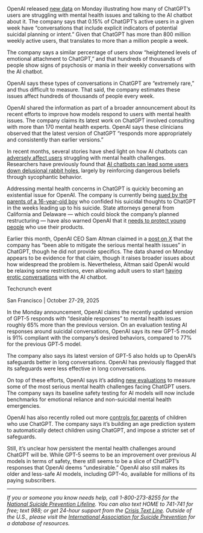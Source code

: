OpenAI released [new data](https://openai.com/index/strengthening-chatgpt-responses-in-sensitive-conversations/) on Monday illustrating how many of ChatGPT’s users are struggling with mental health issues and talking to the AI chatbot about it. The company says that 0.15% of ChatGPT’s active users in a given week have “conversations that include explicit indicators of potential suicidal planning or intent.” Given that ChatGPT has more than 800 million weekly active users, that translates to more than a million people a week.

The company says a similar percentage of users show “heightened levels of emotional attachment to ChatGPT,” and that hundreds of thousands of people show signs of psychosis or mania in their weekly conversations with the AI chatbot.

OpenAI says these types of conversations in ChatGPT are “extremely rare,” and thus difficult to measure. That said, the company estimates these issues affect hundreds of thousands of people every week.

OpenAI shared the information as part of a broader announcement about its recent efforts to improve how models respond to users with mental health issues. The company claims its latest work on ChatGPT involved consulting with more than 170 mental health experts. OpenAI says these clinicians observed that the latest version of ChatGPT “responds more appropriately and consistently than earlier versions.”

In recent months, several stories have shed light on how AI chatbots can [adversely affect users](https://www.nytimes.com/2025/08/08/technology/ai-chatbots-delusions-chatgpt.html) struggling with mental health challenges. Researchers have previously found that [AI chatbots can lead some users down delusional rabbit holes](https://techcrunch.com/2025/10/02/ex-openai-researcher-dissects-one-of-chatgpts-delusional-spirals/), largely by reinforcing dangerous beliefs through sycophantic behavior.

Addressing mental health concerns in ChatGPT is quickly becoming an existential issue for OpenAI. The company is currently being [sued by the parents of a 16-year-old boy](https://techcrunch.com/2025/08/26/parents-sue-openai-over-chatgpts-role-in-sons-suicide/) who confided his suicidal thoughts to ChatGPT in the weeks leading up to his suicide. State attorneys general from California and Delaware — which could block the company’s planned restructuring — have also warned OpenAI that it [needs to protect young people](https://www.politico.com/news/2025/09/05/california-delaware-ags-blast-openai-over-youth-safety-00546677) who use their products.

Earlier this month, OpenAI CEO Sam Altman claimed in a [post on X](https://x.com/sama/status/1978129344598827128?ref_src=twsrc%5Etfw%7Ctwcamp%5Etweetembed%7Ctwterm%5E1978129344598827128%7Ctwgr%5E95fbf6288fb57a282d28e89d870a98e71a8387d5%7Ctwcon%5Es1_&ref_url=https%3A%2F%2Ftechcrunch.com%2F2025%2F10%2F14%2Fsam-altman-says-chatgpt-will-soon-allow-erotica-for-adult-users%2F) that the company has “been able to mitigate the serious mental health issues” in ChatGPT, though he did not provide specifics. The data shared on Monday appears to be evidence for that claim, though it raises broader issues about how widespread the problem is. Nevertheless, Altman said OpenAI would be relaxing some restrictions, even allowing adult users to start [having erotic conversations](https://techcrunch.com/2025/10/14/sam-altman-says-chatgpt-will-soon-allow-erotica-for-adult-users/) with the AI chatbot.

Techcrunch event

San Francisco
|
October 27-29, 2025

In the Monday announcement, OpenAI claims the recently updated version of GPT-5 responds with “desirable responses” to mental health issues roughly 65% more than the previous version. On an evaluation testing AI responses around suicidal conversations, OpenAI says its new GPT-5 model is 91% compliant with the company’s desired behaviors, compared to 77% for the previous GPT‑5 model.

The company also says its latest version of GPT-5 also holds up to OpenAI’s safeguards better in long conversations. OpenAI has previously flagged that its safeguards were less effective in long conversations.

On top of these efforts, OpenAI says it’s adding [new evaluations](https://cdn.openai.com/pdf/3da476af-b937-47fb-9931-88a851620101/addendum-to-gpt-5-system-card-sensitive-conversations.pdf) to measure some of the most serious mental health challenges facing ChatGPT users. The company says its baseline safety testing for AI models will now include benchmarks for emotional reliance and non-suicidal mental health emergencies.

OpenAI has also recently rolled out more [controls for parents](https://openai.com/index/introducing-parental-controls/) of children who use ChatGPT. The company says it’s building an age prediction system to automatically detect children using ChatGPT, and impose a stricter set of safeguards.

Still, it’s unclear how persistent the mental health challenges around ChatGPT will be. While GPT-5 seems to be an improvement over previous AI models in terms of safety, there still seems to be a slice of ChatGPT’s responses that OpenAI deems “undesirable.” OpenAI also still makes its older and less-safe AI models, including GPT-4o, available for millions of its paying subscribers.

---

*If you or someone you know needs help, call 1-800-273-8255 for the* [*National Suicide Prevention Lifeline*](https://suicidepreventionlifeline.org/)*. You can also text HOME to 741-741 for free; text 988; or get 24-hour support from the* [*Crisis Text Line*](http://www.crisistextline.org/)*. Outside of the U.S., please visit the* [*International Association for Suicide Prevention*](https://www.iasp.info/resources/Crisis_Centres/) *for a database of resources.*